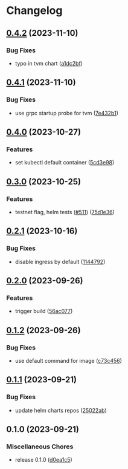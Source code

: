 # Changelog

## [0.4.2](https://github.com/getgems-io/ton-grpc/compare/charts/tvm-grpc-v0.4.1...charts/tvm-grpc-v0.4.2) (2023-11-10)


### Bug Fixes

* typo in tvm chart ([a1dc2bf](https://github.com/getgems-io/ton-grpc/commit/a1dc2bf041a7ed37013ff525ad79c0ad69c3fb78))

## [0.4.1](https://github.com/getgems-io/ton-grpc/compare/charts/tvm-grpc-v0.4.0...charts/tvm-grpc-v0.4.1) (2023-11-10)


### Bug Fixes

* use grpc startup probe for tvm ([7e432b1](https://github.com/getgems-io/ton-grpc/commit/7e432b1f43ed62fecf0aaff3f94b76c410c113c6))

## [0.4.0](https://github.com/getgems-io/tonlibjson/compare/charts/tvm-grpc-v0.3.0...charts/tvm-grpc-v0.4.0) (2023-10-27)


### Features

* set kubectl default container ([5cd3e98](https://github.com/getgems-io/tonlibjson/commit/5cd3e988a006593cf5e3ccd0817fab01ed95c17c))

## [0.3.0](https://github.com/getgems-io/tonlibjson/compare/charts/tvm-grpc-v0.2.1...charts/tvm-grpc-v0.3.0) (2023-10-25)


### Features

* testnet flag, helm tests ([#511](https://github.com/getgems-io/tonlibjson/issues/511)) ([75d1e36](https://github.com/getgems-io/tonlibjson/commit/75d1e36a2e08a89f626b5704e2c3b8856286597d))

## [0.2.1](https://github.com/getgems-io/tonlibjson/compare/charts/tvm-grpc-v0.2.0...charts/tvm-grpc-v0.2.1) (2023-10-16)


### Bug Fixes

* disable ingress by default ([1144792](https://github.com/getgems-io/tonlibjson/commit/1144792a5058a4a5b6bee0e4f0265aa082ad082a))

## [0.2.0](https://github.com/getgems-io/tonlibjson/compare/charts/tvm-grpc-v0.1.2...charts/tvm-grpc-v0.2.0) (2023-09-26)


### Features

* trigger build ([56ac077](https://github.com/getgems-io/tonlibjson/commit/56ac0773f43969cf4d386d531f6d7db4f5ca58a9))

## [0.1.2](https://github.com/getgems-io/tonlibjson/compare/charts/tvm-grpc-v0.1.1...charts/tvm-grpc-v0.1.2) (2023-09-26)


### Bug Fixes

* use default command for image ([c73c456](https://github.com/getgems-io/tonlibjson/commit/c73c4562f402ea2a684478f6306350ccc14a6804))

## [0.1.1](https://github.com/getgems-io/tonlibjson/compare/charts/tvm-grpc-v0.1.0...charts/tvm-grpc-v0.1.1) (2023-09-21)


### Bug Fixes

* update helm charts repos ([25022ab](https://github.com/getgems-io/tonlibjson/commit/25022ab1a2bd46e289f38243d5880afa3c06f186))

## 0.1.0 (2023-09-21)


### Miscellaneous Chores

* release 0.1.0 ([d0ea1c5](https://github.com/getgems-io/tonlibjson/commit/d0ea1c5aaea7efd720079f6fb2149fabb5e15542))
